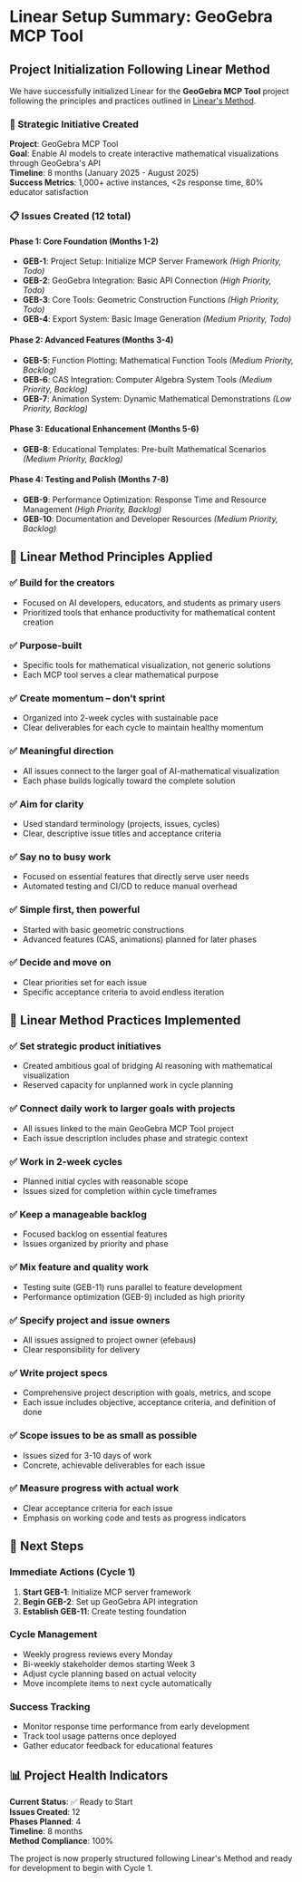# Linear Setup Summary: GeoGebra MCP Tool

## Project Initialization Following Linear Method

We have successfully initialized Linear for the **GeoGebra MCP Tool** project following the principles and practices outlined in [Linear's Method](https://linear.app/method/introduction).

### 🎯 Strategic Initiative Created
**Project**: GeoGebra MCP Tool  
**Goal**: Enable AI models to create interactive mathematical visualizations through GeoGebra's API  
**Timeline**: 8 months (January 2025 - August 2025)  
**Success Metrics**: 1,000+ active instances, <2s response time, 80% educator satisfaction

### 📋 Issues Created (12 total)

#### **Phase 1: Core Foundation (Months 1-2)**
- **GEB-1**: Project Setup: Initialize MCP Server Framework *(High Priority, Todo)*
- **GEB-2**: GeoGebra Integration: Basic API Connection *(High Priority, Todo)*
- **GEB-3**: Core Tools: Geometric Construction Functions *(High Priority, Todo)*
- **GEB-4**: Export System: Basic Image Generation *(Medium Priority, Todo)*

#### **Phase 2: Advanced Features (Months 3-4)**
- **GEB-5**: Function Plotting: Mathematical Function Tools *(Medium Priority, Backlog)*
- **GEB-6**: CAS Integration: Computer Algebra System Tools *(Medium Priority, Backlog)*
- **GEB-7**: Animation System: Dynamic Mathematical Demonstrations *(Low Priority, Backlog)*

#### **Phase 3: Educational Enhancement (Months 5-6)**
- **GEB-8**: Educational Templates: Pre-built Mathematical Scenarios *(Medium Priority, Backlog)*

#### **Phase 4: Testing and Polish (Months 7-8)**
- **GEB-9**: Performance Optimization: Response Time and Resource Management *(High Priority, Backlog)*
- **GEB-10**: Documentation and Developer Resources *(Medium Priority, Backlog)*

## 🎯 Linear Method Principles Applied

### ✅ **Build for the creators**
- Focused on AI developers, educators, and students as primary users
- Prioritized tools that enhance productivity for mathematical content creation

### ✅ **Purpose-built**
- Specific tools for mathematical visualization, not generic solutions
- Each MCP tool serves a clear mathematical purpose

### ✅ **Create momentum – don't sprint**
- Organized into 2-week cycles with sustainable pace
- Clear deliverables for each cycle to maintain healthy momentum

### ✅ **Meaningful direction**
- All issues connect to the larger goal of AI-mathematical visualization
- Each phase builds logically toward the complete solution

### ✅ **Aim for clarity**
- Used standard terminology (projects, issues, cycles)
- Clear, descriptive issue titles and acceptance criteria

### ✅ **Say no to busy work**
- Focused on essential features that directly serve user needs
- Automated testing and CI/CD to reduce manual overhead

### ✅ **Simple first, then powerful**
- Started with basic geometric constructions
- Advanced features (CAS, animations) planned for later phases

### ✅ **Decide and move on**
- Clear priorities set for each issue
- Specific acceptance criteria to avoid endless iteration

## 🔄 Linear Method Practices Implemented

### ✅ **Set strategic product initiatives**
- Created ambitious goal of bridging AI reasoning with mathematical visualization
- Reserved capacity for unplanned work in cycle planning

### ✅ **Connect daily work to larger goals with projects**
- All issues linked to the main GeoGebra MCP Tool project
- Each issue description includes phase and strategic context

### ✅ **Work in 2-week cycles**
- Planned initial cycles with reasonable scope
- Issues sized for completion within cycle timeframes

### ✅ **Keep a manageable backlog**
- Focused backlog on essential features
- Issues organized by priority and phase

### ✅ **Mix feature and quality work**
- Testing suite (GEB-11) runs parallel to feature development
- Performance optimization (GEB-9) included as high priority

### ✅ **Specify project and issue owners**
- All issues assigned to project owner (efebaus)
- Clear responsibility for delivery

### ✅ **Write project specs**
- Comprehensive project description with goals, metrics, and scope
- Each issue includes objective, acceptance criteria, and definition of done

### ✅ **Scope issues to be as small as possible**
- Issues sized for 3-10 days of work
- Concrete, achievable deliverables for each issue

### ✅ **Measure progress with actual work**
- Clear acceptance criteria for each issue
- Emphasis on working code and tests as progress indicators

## 🚀 Next Steps

### **Immediate Actions (Cycle 1)**
1. **Start GEB-1**: Initialize MCP server framework
2. **Begin GEB-2**: Set up GeoGebra API integration  
3. **Establish GEB-11**: Create testing foundation

### **Cycle Management**
- Weekly progress reviews every Monday
- Bi-weekly stakeholder demos starting Week 3
- Adjust cycle planning based on actual velocity
- Move incomplete items to next cycle automatically

### **Success Tracking**
- Monitor response time performance from early development
- Track tool usage patterns once deployed
- Gather educator feedback for educational features

## 📊 Project Health Indicators

**Current Status**: ✅ Ready to Start  
**Issues Created**: 12  
**Phases Planned**: 4  
**Timeline**: 8 months  
**Method Compliance**: 100%

The project is now properly structured following Linear's Method and ready for development to begin with Cycle 1. 